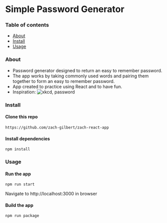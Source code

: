 <!-- Title -->
# Simple Password Generator

### Table of contents

* [About](#about)
* [Install](#install)
* [Usage](#usage)

### About
- Password generator designed to return an easy to remember password.
- The app works by taking commonly used words and pairing them together to form an easy to remember password.
- App created to practice using React and to have fun.
- Inspiration:
![xkcd, password](http://imgs.xkcd.com/comics/password_strength.png)

### Install

#### Clone this repo

```
https://github.com/zach-gilbert/zach-react-app
```

#### Install dependencies

```
npm install
```

### Usage

#### Run the app

```
npm run start
```
 Navigate to http://localhost:3000 in browser

#### Build the app

```
npm run package
```